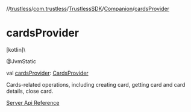 //[trustless](../../../../index.md)/[com.trustless](../../index.md)/[TrustlessSDK](../index.md)/[Companion](index.md)/[cardsProvider](cards-provider.md)

# cardsProvider

[kotlin]\

@JvmStatic

val [cardsProvider](cards-provider.md): [CardsProvider](../../../com.trustless.providers/-cards-provider/index.md)

Cards-related operations, including creating card, getting card and card details, close card.

[Server Api Reference](https://developer.staq.io/docs/apis/cards)
